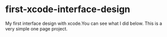 # first-xcode-interface-design
My first interface design with xcode.You can see what I did below. This is a very simple one page project.
